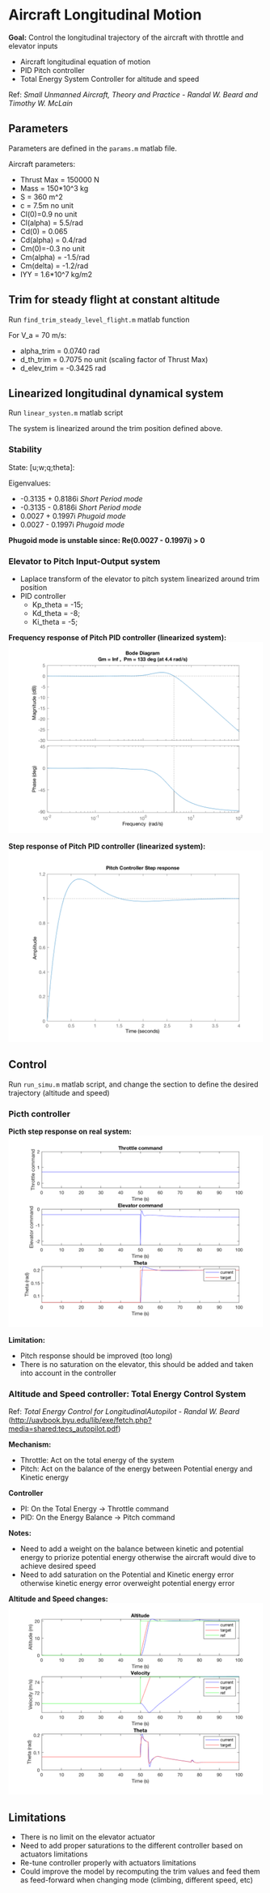 # Aircraft Longitudinal Motion

**Goal:** Control the longitudinal trajectory of the aircraft with throttle and elevator inputs

- Aircraft longitudinal equation of motion
- PID Pitch controller
- Total Energy System Controller for altitude and speed

Ref: *Small Unmanned Aircraft, Theory and Practice - Randal W. Beard and Timothy W. McLain*

## Parameters

Parameters are defined in the `params.m` matlab file.

Aircraft parameters:

- Thrust Max = 150000 N
- Mass = 150\*10^3 kg
- S = 360 m^2
- c = 7.5m no unit
- Cl(0)=0.9 no unit
- Cl(alpha) = 5.5/rad
- Cd(0) = 0.065
- Cd(alpha) = 0.4/rad
- Cm(0)=-0.3 no unit
- Cm(alpha) = -1.5/rad
- Cm(delta) = -1.2/rad
- IYY = 1.6\*10^7 kg/m2

## Trim for steady flight at constant altitude

Run `find_trim_steady_level_flight.m` matlab function

For V_a = 70 m/s:

- alpha_trim = 0.0740 rad
- d_th_trim = 0.7075 no unit (scaling factor of Thrust Max)
- d_elev_trim = -0.3425 rad

## Linearized longitudinal dynamical system

Run `linear_systen.m` matlab script

The system is linearized around the trim position defined above.

### Stability

State: [u;w;q;theta]:

Eigenvalues:

- -0.3135 + 0.8186i  *Short Period mode*
- -0.3135 - 0.8186i *Short Period mode*
- 0.0027 + 0.1997i *Phugoid mode*
- 0.0027 - 0.1997i *Phugoid mode*

**Phugoid mode is unstable since: Re(0.0027 - 0.1997i) > 0**

### Elevator to Pitch Input-Output system

- Laplace transform of the elevator to pitch system linearized around trim position
- PID controller
    - Kp_theta = -15;
    - Kd_theta = -8;
    - Ki_theta = -5;

**Frequency response of Pitch PID controller (linearized system):**
![alt text](images/PID_pitch_linear_bode.png)

**Step response of Pitch PID controller (linearized system):**
![alt text](images/PID_pitch_linear_step.png)

## Control

Run `run_simu.m` matlab script, and change the section to define the desired trajectory (altitude and speed)

### Picth controller

**Picth step response on real system:**
![alt text](images/PID_pitch_real.png)

**Limitation:**

- Pitch response should be improved (too long)
- There is no saturation on the elevator, this should be added and taken into account in the controller


### Altitude and Speed controller: Total Energy Control System

Ref: *Total Energy Control for LongitudinalAutopilot - Randal W. Beard* (http://uavbook.byu.edu/lib/exe/fetch.php?media=shared:tecs_autopilot.pdf)

**Mechanism:**

- Throttle: Act on the total energy of the system
- Pitch: Act on the balance of the energy between Potential energy and Kinetic energy

**Controller**

- PI: On the Total Energy -> Throttle command
- PID: On the Energy Balance -> Pitch command

**Notes:**

- Need to add a weight on the balance between kinetic and potential energy to priorize potential energy otherwise the aircraft would dive to achieve desired speed
- Need to add saturation on the Potential and Kinetic energy error otherwise kinetic energy error overweight potential energy error

**Altitude and Speed changes:**
![alt text](images/TECS_alt_speed.png)

## Limitations

- There is no limit on the elevator actuator
- Need to add proper saturations to the different controller based on actuators limitations
- Re-tune controller properly with actuators limitations
- Could improve the model by recomputing the trim values and feed them as feed-forward when changing mode (climbing, different speed, etc)

